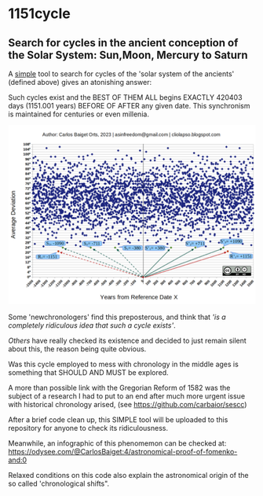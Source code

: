 # 1151cycle

## Search for cycles in the ancient conception of the Solar System: Sun,Moon, Mercury to Saturn

A <ins>simple</ins> tool to search for cycles of the 'solar system of the ancients' (defined above) gives an atonishing answer:

Such cycles exist and the BEST OF THEM ALL begins EXACTLY 420403 days (1151.001 years) BEFORE OF AFTER any given date. This synchronism is maintained for centuries or even millenia.

![The 1151 years cycle.](1151_cycle.png)

Some 'newchronologers' find this preposterous, and think that *'is a completely ridiculous idea that such a cycle exists'*.

*Others* have really checked its existence and decided to just remain silent about this, the reason being quite obvious.

Was this cycle employed to mess with chronology in the middle ages is something that SHOULD AND MUST be explored. 

A more than possible link with the Gregorian Reform of 1582 was the subject of a research I had to put to an end after much more urgent issue with historical chronology arised, (see https://github.com/carbaior/sescc)

After a brief code clean up, this SIMPLE tool will be uploaded to this repository for anyone to check its ridiculousness.

Meanwhile, an infographic of this phenomemon can be checked at: https://odysee.com/@CarlosBaiget:4/astronomical-proof-of-fomenko-and:0

Relaxed conditions on this code also explain the astronomical origin of the so called 'chronological shifts".
